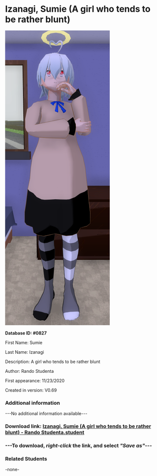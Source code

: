 # Izanagi, Sumie (A girl who tends to be rather blunt)

<img src="../../Files/Images/Izanagi, Sumie (A girl who tends to be rather blunt).png" title="Izanagi, Sumie (A girl who tends to be rather blunt) - Rando Studenta">

**Database ID: #0827**

First Name: Sumie

Last Name: Izanagi

Description: A girl who tends to be rather blunt

Author: Rando Studenta

First appearance: 11/23/2020

Created in version: V0.69

### Additional information

---No additional information available---

### Download link: <a href="https://raw.githubusercontent.com/Arbiter1223/Daigaku-Gurashi-Custom-Students/master/Files/Student%20Files/Izanagi%2C%20Sumie%20(A%20girl%20who%20tends%20to%20be%20rather%20blunt)%20-%20Rando%20Studenta.student">Izanagi, Sumie (A girl who tends to be rather blunt) - Rando Studenta.student</a>

### ---**To download, _right-click_ the link, and select _"Save as"_**---

### Related Students

-none-
